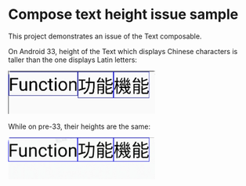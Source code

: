 # Compose text height issue sample

This project demonstrates an issue of the Text composable.

On Android 33, height of the Text which displays Chinese characters is taller than the one displays
Latin letters:

<img src="screenshots/android33.png" width=300>

While on pre-33, their heights are the same:

<img src="screenshots/pre-android33.png" width=300>
